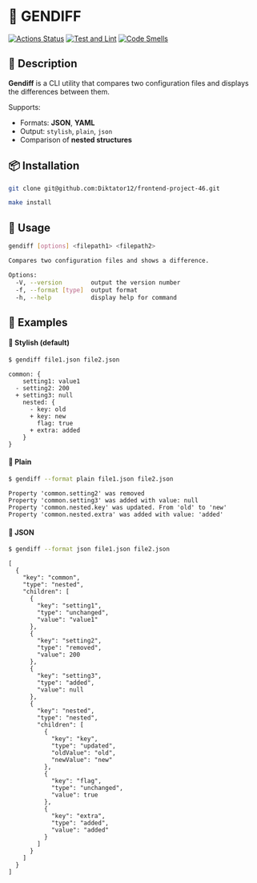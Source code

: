 # 📘 GENDIFF

[![Actions Status](https://github.com/Diktator12/frontend-project-46/actions/workflows/hexlet-check.yml/badge.svg)](https://github.com/Diktator12/frontend-project-46/actions) [![Test and Lint](https://github.com/Diktator12/frontend-project-46/actions/workflows/test-and-lint.yml/badge.svg)](https://github.com/Diktator12/frontend-project-46/actions/workflows/test-and-lint.yml) [![Code Smells](https://sonarcloud.io/api/project_badges/measure?project=Diktator12_frontend-project-46&metric=code_smells)](https://sonarcloud.io/summary/new_code?id=Diktator12_frontend-project-46)

## 📌 Description
**Gendiff** is a CLI utility that compares two configuration files and displays the differences between them.

Supports:

- Formats: **JSON**, **YAML**
- Output: `stylish`, `plain`, `json`
- Comparison of **nested structures**

## 📦 Installation
```bash
git clone git@github.com:Diktator12/frontend-project-46.git

make install
```
## 🚀 Usage
```bash
gendiff [options] <filepath1> <filepath2>

Compares two configuration files and shows a difference.

Options:
  -V, --version        output the version number
  -f, --format [type]  output format
  -h, --help           display help for command
```
## 🧪 Examples
#### 🔸 Stylish (default)
```bash
$ gendiff file1.json file2.json
```
```text
common: {
    setting1: value1
  - setting2: 200
  + setting3: null
    nested: {
      - key: old
      + key: new
        flag: true
      + extra: added
    }
}
```
#### 🔹 Plain
```bash
$ gendiff --format plain file1.json file2.json
```
```text
Property 'common.setting2' was removed
Property 'common.setting3' was added with value: null
Property 'common.nested.key' was updated. From 'old' to 'new'
Property 'common.nested.extra' was added with value: 'added'
```
#### 🔹 JSON
```bash
$ gendiff --format json file1.json file2.json
```
```text
[
  {
    "key": "common",
    "type": "nested",
    "children": [
      {
        "key": "setting1",
        "type": "unchanged",
        "value": "value1"
      },
      {
        "key": "setting2",
        "type": "removed",
        "value": 200
      },
      {
        "key": "setting3",
        "type": "added",
        "value": null
      },
      {
        "key": "nested",
        "type": "nested",
        "children": [
          {
            "key": "key",
            "type": "updated",
            "oldValue": "old",
            "newValue": "new"
          },
          {
            "key": "flag",
            "type": "unchanged",
            "value": true
          },
          {
            "key": "extra",
            "type": "added",
            "value": "added"
          }
        ]
      }
    ]
  }
]
```
